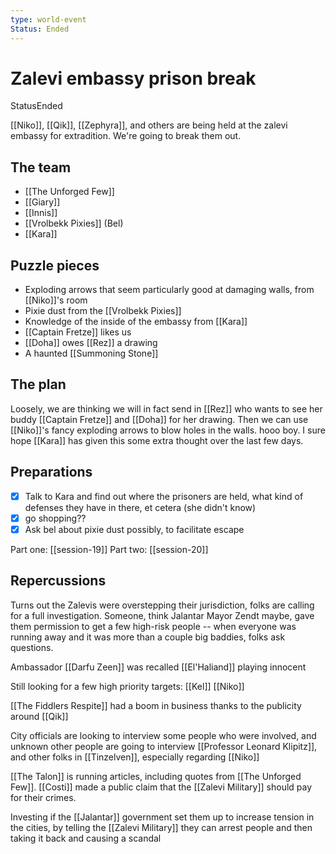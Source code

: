 ```yaml
---
type: world-event
Status: Ended
---
```


# Zalevi embassy prison break

<span class="dataview inline-field"><span class="inline-field-key">Status</span><span class="inline-field-value">Ended</span></span>

[[Niko]], [[Qik]], [[Zephyra]], and others are being held at the zalevi embassy for extradition. We're going to break them out. 

## The team 
- [[The Unforged Few]]
- [[Giary]]
- [[Innis]]
- [[Vrolbekk Pixies]] (Bel)
- [[Kara]]

## Puzzle pieces
- Exploding arrows that seem particularly good at damaging walls, from [[Niko]]'s room
- Pixie dust from the [[Vrolbekk Pixies]]
- Knowledge of the inside of the embassy from [[Kara]]
- [[Captain Fretze]] likes us 
- [[Doha]] owes [[Rez]] a drawing 
- A haunted [[Summoning Stone]] 

## The plan
Loosely, we are thinking we will in fact send in [[Rez]] who wants to see her buddy [[Captain Fretze]] and [[Doha]] for her drawing. Then we can use [[Niko]]'s fancy exploding arrows to blow holes in the walls. hooo boy.  I sure hope [[Kara]] has given this some extra thought over the last few days. 

## Preparations 
- [x]  Talk to Kara and find out where the prisoners are held, what kind of defenses they have in there, et cetera  (she didn't know)
- [x]  go shopping??
- [x]  Ask bel about pixie dust possibly, to facilitate escape

Part one: [[session-19]]
Part two: [[session-20]]

## Repercussions
Turns out the Zalevis were overstepping their jurisdiction, folks are calling for a full investigation. Someone, think Jalantar Mayor Zendt maybe, gave them permission to get a few high-risk people -- when everyone was running away and it was more than a couple big baddies, folks ask questions. 

Ambassador [[Darfu Zeen]] was recalled
[[El'Haliand]] playing innocent

Still looking for a few high priority targets: [[Kel]] [[Niko]]

[[The Fiddlers Respite]] had a boom in business thanks to the publicity around [[Qik]]

City officials are looking to interview some people who were involved, and unknown other people are going to interview [[Professor Leonard Klipitz]], and other folks in [[Tinzelven]], especially regarding [[Niko]] 

[[The Talon]] is running articles, including quotes from [[The Unforged Few]]. [[Costi]] made a public claim that the [[Zalevi Military]] should pay for their crimes.

Investing if the [[Jalantar]] government set them up to increase tension in the cities, by telling the [[Zalevi Military]] they can arrest people and then taking it back and causing a scandal